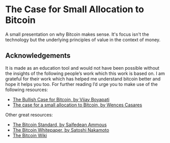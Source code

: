 # The Case for Small Allocation to Bitcoin

A small presentation on why Bitcoin makes sense. It's focus isn't the technology but the underlying principles of value in the context of money.

## Acknowledgements

It is made as an education tool and would not have been possible without the insights of the following people’s work which this work is based on. I am grateful for their work which has helped me understand bitcoin better and hope it helps you too. For further reading I’d urge you to make use of the following resources:

* <a href="https://medium.com/@vijayboyapati/the-bullish-case-for-bitcoin-6ecc8bdecc1">The Bullish Case for Bitcoin, by Vijay Boyapati</a>
* <a href="https://www.kanaandkatana.com/valuation-depot-contents/2019/4/11/the-case-for-a-small-allocation-to-bitcoin">The case for a small allocation to Bitcoin, by Wences Casares</a>

Other great resources:

* <a href="https://amzn.to/2L95bJW">The Bitcoin Standard, by Saifedean Ammous</a>
* <a href="https://bitcoin.org/bitcoin.pdf">The Bitcoin Whitepaper, by Satoshi Nakamoto</a>
* <a href="https://en.bitcoin.it/wiki/Main_Page">The Bitcoin Wiki</a>
